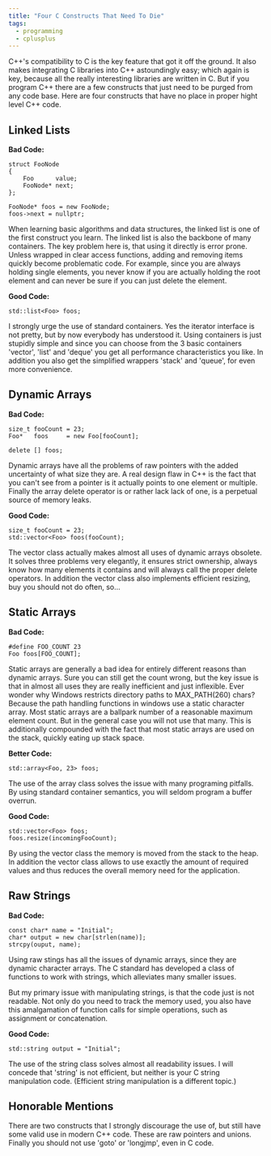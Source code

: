 ```yaml
---
title: "Four C Constructs That Need To Die"
tags:
  - programming
  - cplusplus
---
```


C++'s compatibility to C is the key feature that got it off the ground. It also
makes integrating C libraries into C++ astoundingly easy; which again is 
key, because all the really interesting libraries are written in C. But if you
program C++ there are a few constructs that just need to be purged from
any code base. Here are four constructs that have no place in proper hight level
C++ code.

Linked Lists
------------

**Bad Code:**

    struct FooNode
    {
        Foo      value;
        FooNode* next;
    };
    
    FooNode* foos = new FooNode;
    foos->next = nullptr;
    
When learning basic algorithms and data structures, the linked list is one 
of the first construct you learn. The linked list is also the backbone of many 
containers. The key problem here is, that using it directly is error prone. 
Unless wrapped in clear access functions, adding and removing items quickly 
become problematic code. For example, since you are always holding single 
elements, you never know if you are actually holding the root element and 
can never be sure if you can just delete the element.

**Good Code:**

    std::list<Foo> foos;
    
I strongly urge the use of standard containers. Yes the iterator interface is 
not pretty, but by now everybody has understood it. Using containers 
is just stupidly simple and since you can choose from the 3 basic containers
'vector', 'list' and 'deque' you get all performance characteristics you like.
In addition you also get the simplified wrappers 'stack' and 'queue', for even
more convenience. 

Dynamic Arrays
--------------

**Bad Code:**

    size_t fooCount = 23;
    Foo*   foos     = new Foo[fooCount];
    
    delete [] foos;
    
Dynamic arrays have all the problems of raw pointers with the added uncertainty 
of what size they are. A real design flaw in C++ is the fact that you can't 
see from a pointer is it actually points to one element or multiple. Finally the 
array delete operator is or rather lack lack of one, is a perpetual source of 
memory leaks.

**Good Code:**

    size_t fooCount = 23;
    std::vector<Foo> foos(fooCount);
    
The vector class actually makes almost all uses of dynamic arrays obsolete. 
It solves three problems very elegantly, it ensures strict ownership, always 
know how many elements it contains and will always call the proper delete 
operators. In addition the vector class also implements efficient resizing, 
buy you should not do often, so... 
    
Static Arrays
-------------

**Bad Code:**

    #define FOO_COUNT 23
    Foo foos[FOO_COUNT];

Static arrays are generally a bad idea for entirely different reasons than 
dynamic arrays. Sure you can still get the count wrong, but the key issue is 
that in almost all uses they are really inefficient and just inflexible. Ever 
wonder why Windows restricts directory paths to MAX_PATH(260) chars? Because 
the path handling functions in windows use a static character array. Most 
static arrays are a ballpark number of a reasonable maximum element count. But 
in the general case you will not use that many. This is additionally compounded 
with the fact that most static arrays are used on the stack, quickly eating 
up stack space.

**Better Code:**

    std::array<Foo, 23> foos;
    
The use of the array class solves the issue with many programing pitfalls. By
using standard container semantics, you will seldom program a buffer overrun.    

**Good Code:**
    
    std::vector<Foo> foos;
    foos.resize(incomingFooCount);
    
By using the vector class the memory is moved from the stack to the heap. In 
addition the vector class allows to use exactly the amount of required values 
and thus reduces the overall memory need for the application.
    
Raw Strings
-----------

**Bad Code:**

    const char* name = "Initial";
    char* output = new char[strlen(name)];
    strcpy(ouput, name);
    
Using raw stings has all the issues of dynamic arrays, since they are
dynamic character arrays. The C standard has developed a class of functions to 
work with strings, which alleviates many smaller issues. 

But my primary issue with manipulating strings, is that the code just is not 
readable. Not only do you need to track the memory used, you also have this 
amalgamation of function calls for simple operations, such as assignment or 
concatenation. 
    
**Good Code:**

    std::string output = "Initial";
    
The use of the string class solves almost all readability issues. I will concede 
that 'string' is not efficient, but neither is your C string manipulation code.
(Efficient string manipulation is a different topic.)
    
Honorable Mentions
------------------

There are two constructs that I strongly discourage the use of, but still have
some valid use in modern C++ code. These are raw pointers and unions. Finally 
you should not use 'goto' or 'longjmp', even in C code. 

